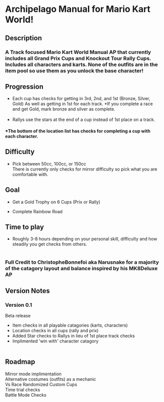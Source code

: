 # Archipelago Manual for Mario Kart World!
## Description
### A Track focused Mario Kart World Manual AP that currently includes all Grand Prix Cups and Knockout Tour Rally Cups. Includes all characters and karts. None of the outfits are in the item pool so use them as you unlock the base character!
## Progression
- Each cup has checks for getting in 3rd, 2nd, and 1st (Bronze, Silver, Gold) As well as getting in 1st for each track.
*If you complete a race and get Gold, mark bronze and silver as complete. 
<br><br/>
- Rallys use the stars at the end of a cup instead of 1st place on a track. 

#### *The bottom of the location list has checks for completing a cup with each character.

## Difficulty
- Pick between 50cc, 100cc, or 150cc
<br>There is currently only checks for mirror difficulty so pick what you are comfortable with.

## Goal
- Get a Gold Trophy on 6 Cups (Prix or Rally) 

- Complete Rainbow Road

## Time to play
- Roughly 3-8 hours depending on your personal skill, difficulty and how steadily you get checks from others.
<br><br/>
### Full Credit to ChristopheBonnefoi aka Narusnake for a majority of the catagory layout and balance inspired by his MK8Deluxe AP 
## Version Notes
### Version 0.1
Beta release
- Item checks in all playable catagories (karts, characters)
- Location checks in all cups (rally and prix)
- Added Star checks to Rallys in lieu of 1st place track checks
- Implimented 'win with' character catagory
<br><br/>
## Roadmap
Mirror mode implimentation
<br>
Alternative costumes (outfits) as a mechanic
<br>
Vs Race Randomized Custom Cups
<br>
Time trial checks
<br>
Battle Mode Checks

